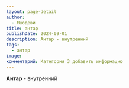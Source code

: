 ```yaml
---
layout: page-detail
author:
  - Яшодеви
title: антар
publishDate: 2024-09-01
description: Антар - внутренний
tags:
  - антар
image: 
комментарий: Категория 3 добавить информацию
---
```

**Антар** - внутренний

